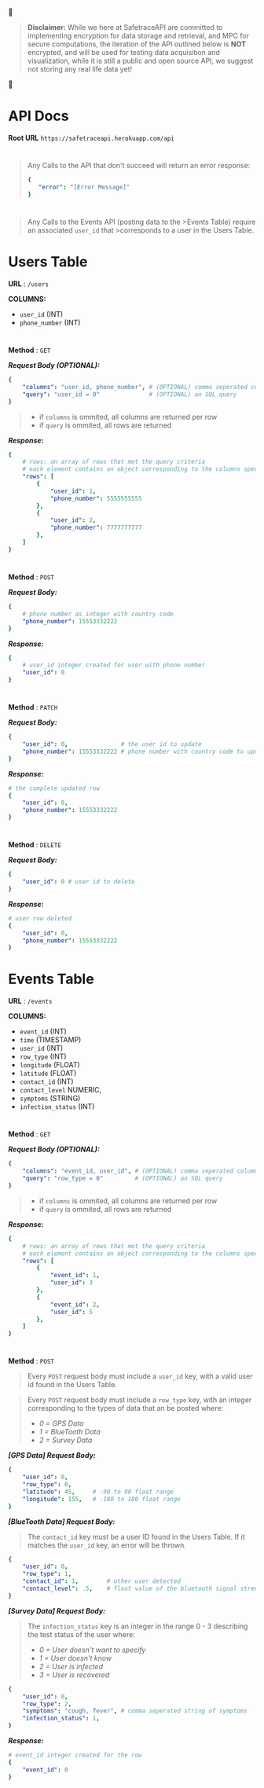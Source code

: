 &#x1F534;
>**Disclaimer:** While we here at SafetraceAPI are committed to implementing encryption for data storage and retrieval, and MPC for secure computations, the iteration of the API outlined below is **NOT** encrypted, and will be used for testing data acquisition and visualization, while it is still a public and open source API, we suggest not storing any real life data yet!

&#x1F534;

# API Docs
**Root URL** `https://safetraceapi.herokuapp.com/api`
>#
>Any Calls to the API that don't succeed will return an error response:
>```yaml
>{ 
>    "error": "[Error Message]" 
>}
>```
>#

>#
>Any Calls to the Events API (posting data to the >Events Table) require an associated `user_id` that >corresponds to a user in the Users Table.
>#

# Users Table
**URL** : `/users`

**COLUMNS:**
- `user_id` (INT)
- `phone_number` (INT)
#
**Method** : `GET`

***Request Body (**OPTIONAL**):***
```yaml
{
    "columns": "user_id, phone_number", # (OPTIONAL) comma seperated column names
    "query": "user_id = 0"              # (OPTIONAL) an SQL query
}
```
>- if `columns` is ommited, all columns are returned per row
>- if `query` is ommited, all rows are returned

***Response:***
```yaml
{
    # rows: an array of rows that met the query criteria
    # each element contains an object corresponding to the columns specified in the request body
    "rows": [ 
        { 
            "user_id": 1, 
            "phone_number": 5555555555 
        },
        { 
            "user_id": 2, 
            "phone_number": 7777777777 
        },
    ]
}
```
#
**Method** : `POST`

***Request Body:***
```yaml
{
    # phone number as integer with country code
    "phone_number": 15553332222 
}
```
***Response:***
```yaml
{
    # user_id integer created for user with phone number
    "user_id": 0 
}
```
#
**Method** : `PATCH`

***Request Body:***
```yaml
{
    "user_id": 0,               # the user id to update
    "phone_number": 15553332222 # phone number with country code to update
}
```
***Response:***
```yaml
# the complete updated row
{
    "user_id": 0,
    "phone_number": 15553332222
}
```
#
**Method** : `DELETE`

***Request Body:***
```yaml
{
    "user_id": 0 # user id to delete
}
```
***Response:***
```yaml
# user row deleted
{
    "user_id": 0,               
    "phone_number": 15553332222 
}
```
#
# Events Table
**URL** : `/events`

**COLUMNS:**
- `event_id` (INT)
- `time` (TIMESTAMP)
- `user_id` (INT)
- `row_type` (INT)
- `longitude` (FLOAT)
- `latitude` (FLOAT)
- `contact_id` (INT)
- `contact_level` NUMERIC,
- `symptoms` (STRING)
- `infection_status` (INT)
#
**Method** : `GET`

***Request Body (**OPTIONAL**):***
```yaml
{
    "columns": "event_id, user_id", # (OPTIONAL) comma seperated column names
    "query": "row_type = 0"         # (OPTIONAL) an SQL query
}
```
>- if `columns` is ommited, all columns are returned per row
>- if `query` is ommited, all rows are returned

***Response:***
```yaml
{
    # rows: an array of rows that met the query criteria
    # each element contains an object corresponding to the columns specified in the request body
    "rows": [ 
        { 
            "event_id": 1, 
            "user_id": 3 
        },
        { 
            "event_id": 2, 
            "user_id": 5 
        },
    ]
}
```
#
**Method** : `POST`
>Every `POST` request body must include a `user_id` key, with a valid user id found in the Users Table.

>Every `POST` request body must include a `row_type` key, with an integer corresponding to the types of data that an be posted where:
>- *0 = GPS Data*
>- *1 = BlueTooth Data*
>- *2 = Survey Data*

***[GPS Data] Request Body:***
```yaml
{
    "user_id": 0,       
    "row_type": 0,      
    "latitude": 45,     # -90 to 90 float range
    "longitude": 155,   # -180 to 180 float range
}
```
***[BlueTooth Data] Request Body:***
>The `contact_id` key must be a user ID found in the Users Table.  If it matches the `user_id` key, an error will be thrown.
```yaml
{
    "user_id": 0,           
    "row_type": 1,          
    "contact_id": 1,        # other user detected 
    "contact_level": .5,    # float value of the bluetooth signal strength
}
```
***[Survey Data] Request Body:***
>The `infection_status` key is an integer in the range 0 - 3 describing the test status of the user where:
>- *0 = User doesn't want to specify*
>- *1 = User doesn't know*
>- *2 = User is infected*
>- *3 = User is recovered*
```yaml
{
    "user_id": 0, 
    "row_type": 2,
    "symptoms": "cough, fever", # comma seperated string of symptoms
    "infection_status": 1,
}
```
***Response:***
```yaml
# event_id integer created for the row
{
    "event_id": 0 
}
```
#
